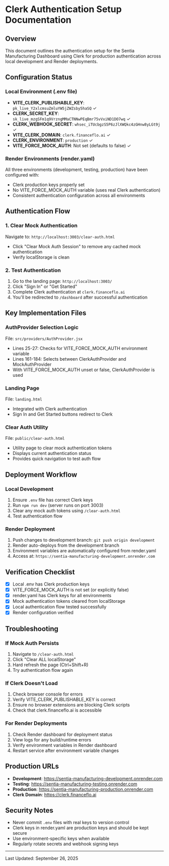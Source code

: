 # Clerk Authentication Setup Documentation

## Overview
This document outlines the authentication setup for the Sentia Manufacturing Dashboard using Clerk for production authentication across local development and Render deployments.

## Configuration Status

### Local Environment (.env file)
- **VITE_CLERK_PUBLISHABLE_KEY**: `pk_live_Y2xlcmsuZmluYW5jZWZsby5haSQ` ✓
- **CLERK_SECRET_KEY**: `sk_live_mzgSFm1q9VrzngMMaCTNNwPEqBmr75vVxiND1DO7wq` ✓
- **CLERK_WEBHOOK_SECRET**: `whsec_iTUcbgzS5P6zJlXWQkc4zGHnw8yLGt9j` ✓
- **VITE_CLERK_DOMAIN**: `clerk.financeflo.ai` ✓
- **CLERK_ENVIRONMENT**: `production` ✓
- **VITE_FORCE_MOCK_AUTH**: Not set (defaults to false) ✓

### Render Environments (render.yaml)
All three environments (development, testing, production) have been configured with:
- Clerk production keys properly set
- No VITE_FORCE_MOCK_AUTH variable (uses real Clerk authentication)
- Consistent authentication configuration across all environments

## Authentication Flow

### 1. Clear Mock Authentication
Navigate to: `http://localhost:3003/clear-auth.html`
- Click "Clear Mock Auth Session" to remove any cached mock authentication
- Verify localStorage is clean

### 2. Test Authentication
1. Go to the landing page: `http://localhost:3003/`
2. Click "Sign In" or "Get Started"
3. Complete Clerk authentication at `clerk.financeflo.ai`
4. You'll be redirected to `/dashboard` after successful authentication

## Key Implementation Files

### AuthProvider Selection Logic
File: `src/providers/AuthProvider.jsx`
- Lines 25-27: Checks for VITE_FORCE_MOCK_AUTH environment variable
- Lines 161-184: Selects between ClerkAuthProvider and MockAuthProvider
- With VITE_FORCE_MOCK_AUTH unset or false, ClerkAuthProvider is used

### Landing Page
File: `landing.html`
- Integrated with Clerk authentication
- Sign In and Get Started buttons redirect to Clerk

### Clear Auth Utility
File: `public/clear-auth.html`
- Utility page to clear mock authentication tokens
- Displays current authentication status
- Provides quick navigation to test auth flow

## Deployment Workflow

### Local Development
1. Ensure `.env` file has correct Clerk keys
2. Run `npm run dev` (server runs on port 3003)
3. Clear any mock auth tokens using `/clear-auth.html`
4. Test authentication flow

### Render Deployment
1. Push changes to development branch: `git push origin development`
2. Render auto-deploys from the development branch
3. Environment variables are automatically configured from render.yaml
4. Access at: `https://sentia-manufacturing-development.onrender.com`

## Verification Checklist

- [x] Local .env has Clerk production keys
- [x] VITE_FORCE_MOCK_AUTH is not set (or explicitly false)
- [x] render.yaml has Clerk keys for all environments
- [x] Mock authentication tokens cleared from localStorage
- [x] Local authentication flow tested successfully
- [x] Render configuration verified

## Troubleshooting

### If Mock Auth Persists
1. Navigate to `/clear-auth.html`
2. Click "Clear ALL localStorage"
3. Hard refresh the page (Ctrl+Shift+R)
4. Try authentication flow again

### If Clerk Doesn't Load
1. Check browser console for errors
2. Verify VITE_CLERK_PUBLISHABLE_KEY is correct
3. Ensure no browser extensions are blocking Clerk scripts
4. Check that clerk.financeflo.ai is accessible

### For Render Deployments
1. Check Render dashboard for deployment status
2. View logs for any build/runtime errors
3. Verify environment variables in Render dashboard
4. Restart service after environment variable changes

## Production URLs

- **Development**: https://sentia-manufacturing-development.onrender.com
- **Testing**: https://sentia-manufacturing-testing.onrender.com
- **Production**: https://sentia-manufacturing-production.onrender.com
- **Clerk Domain**: https://clerk.financeflo.ai

## Security Notes

- Never commit `.env` files with real keys to version control
- Clerk keys in render.yaml are production keys and should be kept secure
- Use environment-specific keys when available
- Regularly rotate secrets and webhook signing keys

---

Last Updated: September 26, 2025